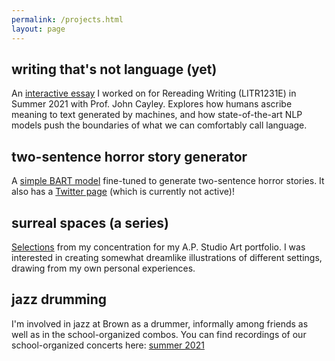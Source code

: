 ```yaml
---
permalink: /projects.html
layout: page
---
```


<!-- ## projects -->

## writing that's not language (yet)
An <a href="/rereading">interactive essay</a> I worked on for Rereading Writing (LITR1231E) in Summer 2021 with Prof. John Cayley. Explores how humans ascribe meaning to text generated by machines, and how state-of-the-art NLP models push the boundaries of what we can comfortably call language. 
<br/>  

## two-sentence horror story generator
A <a href="https://github.com/sfeucht/bart_horror">simple BART model</a> fine-tuned to generate two-sentence horror stories. It also has a <a href="https://twitter.com/BartHorror">Twitter page</a> (which is currently not active)!
<br/>  

## surreal spaces (a series)
<a href="/studioart">Selections</a> from my concentration for my A.P. Studio Art portfolio. I was interested in creating somewhat dreamlike illustrations of different settings, drawing from my own personal experiences.
<br/>

## jazz drumming
I'm involved in jazz at Brown as a drummer, informally among friends as well as in the school-organized combos. You can find recordings of our school-organized concerts here: <a href="https://youtu.be/JvfSz8LrR24">summer 2021</a>

<!-- https://www.youtube.com/playlist?list=PL-oqOH5yhMjCcaJRYLG1deOG0hMl5EpYr -->